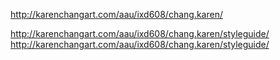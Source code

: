 http://karenchangart.com/aau/ixd608/chang.karen/

http://karenchangart.com/aau/ixd608/chang.karen/styleguide/
http://karenchangart.com/aau/ixd608/chang.karen/styleguide/

